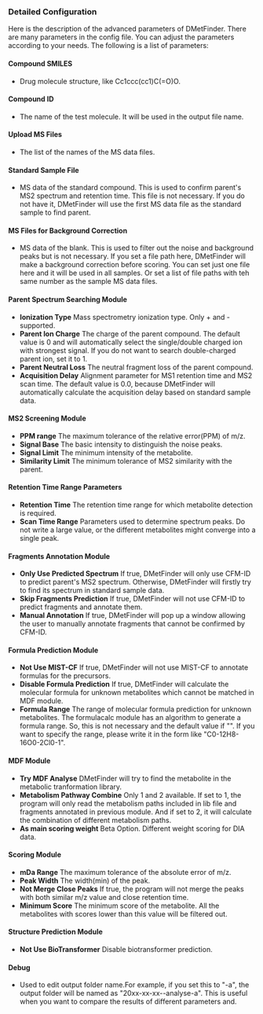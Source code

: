 ### Detailed Configuration
Here is the description of the advanced parameters of DMetFinder.
There are many parameters in the config file. You can adjust the parameters according to your needs. The following is a list of parameters:

#### Compound SMILES

* Drug molecule structure, like Cc1ccc(cc1)C(=O)O.

#### Compound ID

* The name of the test molecule. It will be used in the output file name.

#### Upload MS Files

* The list of the names of the MS data files.

#### Standard Sample File

* MS data of the standard compound. This is used to confirm parent's MS2 spectrum and retention time. This file is not necessary. If you do not have it, DMetFinder will use the first MS data file as the standard sample to find parent.

#### MS Files for Background Correction

* MS data of the blank. This is used to filter out the noise and background peaks but is not necessary. If you set a file path here, DMetFinder will make a background correction before scoring. You can set just one file here and it will be used in all samples. Or set a list of file paths with teh same number as the sample MS data files.

#### Parent Spectrum Searching Module

* **Ionization Type** Mass spectrometry ionization type. Only + and - supported.
* **Parent Ion Charge** The charge of the parent compound. The default value is 0 and will automatically select the single/double charged ion with strongest signal. If you do not want to search double-charged parent ion, set it to 1.
* **Parent Neutral Loss** The neutral fragment loss of the parent compound.
* **Acquisition Delay** Alignment parameter for MS1 retention time and MS2 scan time. The default value is 0.0, because DMetFinder will automatically calculate the acquisition delay based on standard sample data.

#### MS2 Screening Module

* **PPM range** The maximum tolerance of the relative error(PPM) of m/z.
* **Signal Base** The basic intensity to distinguish the noise peaks.
* **Signal Limit** The minimum intensity of the metabolite.
* **Similarity Limit** The minimum tolerance of MS2 similarity with the parent.

#### Retention Time Range Parameters

* **Retention Time** The retention time range for which metabolite detection is required.
* **Scan Time Range** Parameters used to determine spectrum peaks. Do not write a large value, or the different metabolites might converge into a single peak.

#### Fragments Annotation Module

* **Only Use Predicted Spectrum** If true, DMetFinder will only use CFM-ID to predict parent's MS2 spectrum. Otherwise, DMetFinder will firstly try to find its spectrum in standard sample data.
* **Skip Fragments Prediction** If true, DMetFinder will not use CFM-ID to predict fragments and annotate them.
* **Manual Annotation** If true, DMetFinder will pop up a window allowing the user to manually annotate fragments that cannot be confirmed by CFM-ID.

#### Formula Prediction Module

* **Not Use MIST-CF** If true, DMetFinder will not use MIST-CF to annotate formulas for the precursors.
* **Disable Formula Prediction** If true, DMetFinder will calculate the molecular formula for unknown metabolites which cannot be matched in MDF module.
* **Formula Range** The range of molecular formula prediction for unknown metabolites. The formulacalc module has an algorithm to generate a formula range. So, this is not necessary and the default value if "". If you want to specify the range, please write it in the form like "C0-12H8-16O0-2Cl0-1".

#### MDF Module

* **Try MDF Analyse** DMetFinder will try to find the metabolite in the metabolic tranformation library.
* **Metabolism Pathway Combine** Only 1 and 2 available. If set to 1, the program will only read the metabolism paths included in lib file and fragments annotated in previous module. And if set to 2, it will calculate the combination of different metabolism paths.
* **As main scoring weight** Beta Option. Different weight scoring for DIA data.

#### Scoring Module

* **mDa Range** The maximum tolerance of the absolute error of m/z.
* **Peak Width** The width(min) of the peak.
* **Not Merge Close Peaks** If true, the program will not merge the peaks with both similar m/z value and close retention time.
* **Minimum Score** The minimum score of the metabolite. All the metabolites with scores lower than this value will be filtered out.

#### Structure Prediction Module

* **Not Use BioTransformer** Disable biotransformer prediction.

#### Debug

* Used to edit output folder name.For example, if you set this to "-a", the output folder will be named as "20xx-xx-xx-<name>-analyse-a". This is useful when you want to compare the results of different parameters and.